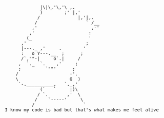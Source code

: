 <pre>
             |\|\,'\,'\ ,.
             )        ;' |,'
            /              |,'|,.
           /                  ` /__
          ,'                    ,-'
         ,'                    :
        (_                     '
      ,'                      ;
      |---._ ,'     .        '
      :   o Y---.__  ;      ;
      /`,""-|     o`.|     /
     ,  `._  `.    ,'     ;
     ;         `""'      ;
    /                   -'.
    \                   G  )
     `-.__________,   `._,'
             (`   `     |)\
            / `.       ,'  \
           /    `-----'     \
          /                  `
I know my code is bad but that's what makes me feel alive
</pre>
